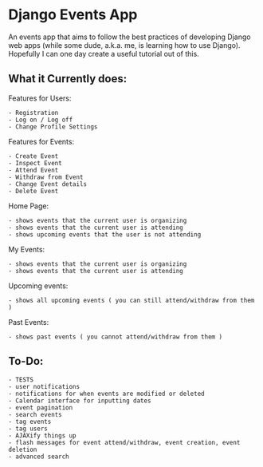 # Django Events App


An events app that aims to follow the best practices of developing Django web apps (while some dude, a.k.a. me, is learning how to use Django). Hopefully I can one day create a useful tutorial out of this.


## What it Currently does:

Features for Users:

    - Registration
    - Log on / Log off
    - Change Profile Settings

Features for Events:
    
    - Create Event
    - Inspect Event
    - Attend Event
    - Withdraw from Event
    - Change Event details
    - Delete Event

Home Page:

    - shows events that the current user is organizing
    - shows events that the current user is attending
    - shows upcoming events that the user is not attending

My Events:
    
    - shows events that the current user is organizing
    - shows events that the current user is attending
    
Upcoming events:

    - shows all upcoming events ( you can still attend/withdraw from them )

Past Events:

    - shows past events ( you cannot attend/withdraw from them )


## To-Do:

    - TESTS
    - user notifications
    - notifications for when events are modified or deleted
    - Calendar interface for inputting dates
    - event pagination
    - search events
    - tag events
    - tag users
    - AJAXify things up
    - flash messages for event attend/withdraw, event creation, event deletion
    - advanced search